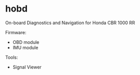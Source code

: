 # hobd

On-board Diagnostics and Navigation for Honda CBR 1000 RR

Firmware:
  - OBD module
  - IMU module

Tools:
  - Signal Viewer

